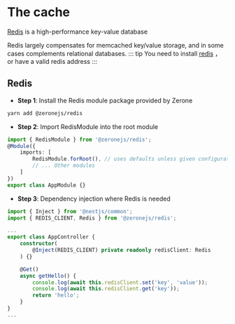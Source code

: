 # The cache

[Redis](https://redis.io) is a high-performance key-value database

Redis largely compensates for memcached key/value storage, and in some cases complements relational databases.
::: tip
You need to install [redis](https://redis.io/download) ， or have a valid redis address
:::

## Redis

- **Step 1**: Install the Redis module package provided by Zerone
```bash
yarn add @zeronejs/redis
```

- **Step 2**: Import RedisModule into the root module
```ts
import { RedisModule } from '@zeronejs/redis';
@Module({
    imports: [
        RedisModule.forRoot(), // uses defaults unless given configuration object
        // ... Other modules
    ]
})
export class AppModule {}
```

- **Step 3**: Dependency injection where Redis is needed
```ts
import { Inject } from '@nestjs/common';
import { REDIS_CLIENT, Redis } from '@zeronejs/redis';

...
export class AppController {
    constructor(
        @Inject(REDIS_CLIENT) private readonly redisClient: Redis
    ) {}

    @Get()
    async getHello() {
        console.log(await this.redisClient.set('key', 'value'));
        console.log(await this.redisClient.get('key'));
        return 'hello';
    }
}
...
```
